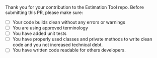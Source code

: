 Thank you for your contribution to the Estimation Tool repo. 
Before submitting this PR, please make sure:

- [ ] Your code builds clean without any errors or warnings
- [ ] You are using approved terminology
- [ ] You have added unit tests
- [ ] You have properly used classes and private methods to write clean code and you not increased technical debt.
- [ ] You have written code readable for others developers.
